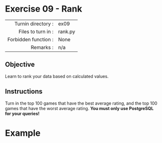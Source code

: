 # Exercise 09 - Rank

|                         |                    |
| -----------------------:| ------------------ |
|   Turnin directory :    |  ex09              |
|   Files to turn in :    |  rank.py       |
|   Forbidden function :  |  None              |
|   Remarks :             |  n/a               |


## Objective

Learn to rank your data based on calculated values.

## Instructions

Turn in the top 100 games that have the best average rating, and the top 100 games that have the worst average rating.
**You must only use PostgreSQL for your queries!**

# Example

